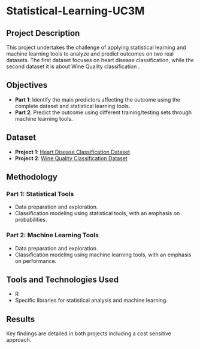 # Statistical-Learning-UC3M

## Project Description
This project undertakes the challenge of applying statistical learning and machine learning tools to analyze and predict outcomes on two real datasets. The first dataset focuses on heart disease classification, while the second dataset it is about Wine Quality classification .

## Objectives
- **Part 1**: Identify the main predictors affecting the outcome using the complete dataset and statistical learning tools.
- **Part 2**: Predict the outcome using different training/testing sets through machine learning tools.

## Dataset
- **Project 1**: [Heart Disease Classification Dataset](https://www.kaggle.com/datasets/bharath011/heart-disease-classification-dataset)
- **Project 2**: [Wine Quality Classification Dataset](https://archive.ics.uci.edu/dataset/186/wine+quality)

## Methodology
### Part 1: Statistical Tools
- Data preparation and exploration.
- Classification modeling using statistical tools, with an emphasis on probabilities.

### Part 2: Machine Learning Tools
- Data preparation and exploration.
- Classification modeling using machine learning tools, with an emphasis on performance.

## Tools and Technologies Used
- R 
- Specific libraries for statistical analysis and machine learning.

## Results
Key findings are detailed in both projects including a cost sensitive approach.


